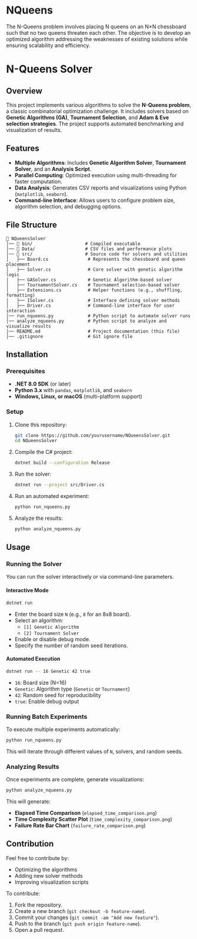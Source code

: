 # NQueens
The N-Queens problem involves placing N queens on an N×N chessboard such that no two queens threaten each other. The objective is to develop an optimized algorithm addressing the weaknesses of existing solutions while ensuring scalability and efficiency.

# N-Queens Solver

## Overview
This project implements various algorithms to solve the **N-Queens problem**, a classic combinatorial optimization challenge. It includes solvers based on **Genetic Algorithms (GA)**, **Tournament Selection**, and **Adam & Eve selection strategies**. The project supports automated benchmarking and visualization of results.

## Features
- **Multiple Algorithms**: Includes **Genetic Algorithm Solver**, **Tournament Solver**, and an **Analysis Script**.
- **Parallel Computing**: Optimized execution using multi-threading for faster computation.
- **Data Analysis**: Generates CSV reports and visualizations using Python (`matplotlib`, `seaborn`).
- **Command-line Interface**: Allows users to configure problem size, algorithm selection, and debugging options.

## File Structure
```
📂 NQueensSolver
│── 📂 bin/                    # Compiled executable
│── 📂 Data/                   # CSV files and performance plots
│── 📂 src/                    # Source code for solvers and utilities
│   ├── Board.cs               # Represents the chessboard and queen placement
│   ├── Solver.cs              # Core solver with genetic algorithm logic
│   ├── GASolver.cs            # Genetic Algorithm-based solver
│   ├── TournamentSolver.cs    # Tournament selection-based solver
│   ├── Extensions.cs          # Helper functions (e.g., shuffling, formatting)
│   ├── ISolver.cs             # Interface defining solver methods
│   ├── Driver.cs              # Command-line interface for user interaction
│── run_nqueens.py             # Python script to automate solver runs
│── analyze_nqueens.py         # Python script to analyze and visualize results
│── README.md                  # Project documentation (this file)
│── .gitignore                 # Git ignore file
```

## Installation

### Prerequisites
- **.NET 8.0 SDK** (or later)
- **Python 3.x** with `pandas`, `matplotlib`, and `seaborn`
- **Windows, Linux, or macOS** (multi-platform support)

### Setup
1. Clone this repository:
   ```sh
   git clone https://github.com/yourusername/NQueensSolver.git
   cd NQueensSolver
   ```
2. Compile the C# project:
   ```sh
   dotnet build --configuration Release
   ```
3. Run the solver:
   ```sh
   dotnet run --project src/Driver.cs
   ```
4. Run an automated experiment:
   ```sh
   python run_nqueens.py
   ```
5. Analyze the results:
   ```sh
   python analyze_nqueens.py
   ```

## Usage
### Running the Solver
You can run the solver interactively or via command-line parameters.

#### Interactive Mode
```sh
dotnet run
```
- Enter the board size `N` (e.g., `8` for an 8x8 board).
- Select an algorithm:
  - `[1] Genetic Algorithm`
  - `[2] Tournament Solver`
- Enable or disable debug mode.
- Specify the number of random seed iterations.

#### Automated Execution
```sh
dotnet run -- 16 Genetic 42 true
```
- `16`: Board size (N=16)
- `Genetic`: Algorithm type (`Genetic` or `Tournament`)
- `42`: Random seed for reproducibility
- `true`: Enable debug output

### Running Batch Experiments
To execute multiple experiments automatically:
```sh
python run_nqueens.py
```
This will iterate through different values of `N`, solvers, and random seeds.

### Analyzing Results
Once experiments are complete, generate visualizations:
```sh
python analyze_nqueens.py
```
This will generate:
- **Elapsed Time Comparison** (`elapsed_time_comparison.png`)
- **Time Complexity Scatter Plot** (`time_complexity_comparison.png`)
- **Failure Rate Bar Chart** (`failure_rate_comparison.png`)

## Contribution
Feel free to contribute by:
- Optimizing the algorithms
- Adding new solver methods
- Improving visualization scripts

To contribute:
1. Fork the repository.
2. Create a new branch (`git checkout -b feature-name`).
3. Commit your changes (`git commit -am "Add new feature"`).
4. Push to the branch (`git push origin feature-name`).
5. Open a pull request.
